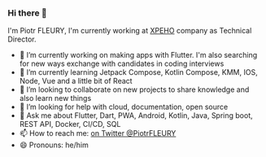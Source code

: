 ### Hi there 👋

I'm Piotr FLEURY, I'm currently working at [XPEHO](https://www.xpeho.com/) company as Technical Director.

- 🔭 I’m currently working on making apps with Flutter. I'm also searching for new ways exchange with candidates in coding interviews
- 🌱 I’m currently learning Jetpack Compose, Kotlin Compose, KMM, IOS, Node, Vue and a little bit of React
- 👯 I’m looking to collaborate on new projects to share knowledge and also learn new things
- 🤔 I’m looking for help with cloud, documentation, open source
- 💬 Ask me about Flutter, Dart, PWA, Android, Kotlin, Java, Spring boot, REST API, Docker, CI/CD, SQL
- 📫 How to reach me: [on Twitter @PiotrFLEURY](https://twitter.com/PiotrFLEURY)
- 😄 Pronouns: he/him

<!--
- ⚡ Fun fact: ...
-->
